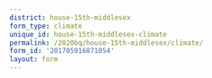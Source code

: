 ```yaml
---
district: house-15th-middlesex
form_type: climate
unique_id: house-15th-middlesex-climate
permalink: /2020bq/house-15th-middlesex/climate/
form_id: '201705916871054'
layout: form
---
```

